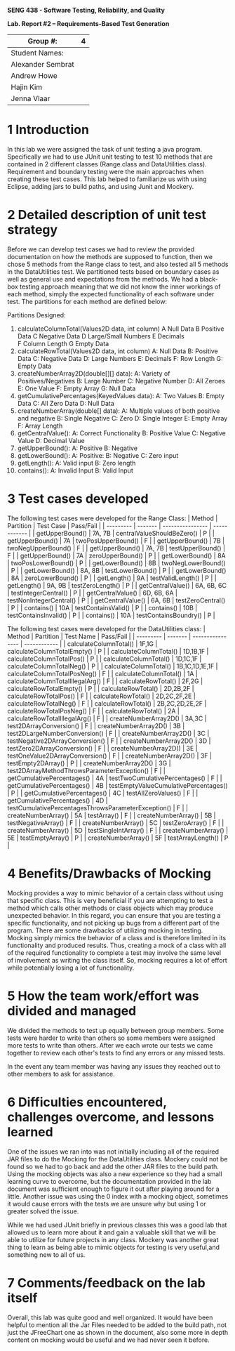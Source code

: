 **SENG 438 - Software Testing, Reliability, and Quality**


**Lab. Report \#2 – Requirements-Based Test Generation**


| Group \#:         |  4  |
| ----------------- | --- |
| Student Names:    |     |
| Alexander Sembrat |     |
| Andrew Howe       |     |
| Hajin Kim         |     |
| Jenna Vlaar       |     |




# 1 Introduction


In this lab we were assigned the task of unit testing a java program. Specifically we had to use JUnit unit testing to test 10 methods that are contained in 2 different classes (Range.class and DataUtilities.class). Requirement and boundary testing were the main approaches when creating these test cases. This lab helped to familiarize us with using Eclipse, adding jars to build paths, and using Junit and Mockery.


# 2 Detailed description of unit test strategy


Before we can develop test cases we had to review the provided documentation on how the methods are supposed to function, then we chose 5 methods from the Range class to test, and also tested all 5 methods in the DataUtilities test. We partitioned tests based on boundary cases as well as general use and expectations from the methods. We had a black-box testing approach meaning that we did not know the inner workings of each method, simply the expected functionality of each software under test. The partitions for each method are defined below:


Partitions Designed:
1. calculateColumnTotal(Values2D data, int column)
	A Null Data
	B Positive Data
	C Negative Data
	D Large/Small Numbers
	E Decimals	
	F Column Length
	G Empty Data
2. calculateRowTotal(Values2D data, int column)
	A: Null Data
	B: Positive Data
	C: Negative Data
	D: Large Numbers
	E: Decimals	
	F: Row Length
	G: Empty Data
3. createNumberArray2D(double[][] data):
	A: Variety of Positives/Negatives
	B: Large Number
	C: Negative Number
	D: All Zeroes
	E: One Value
	F: Empty Array
	G: Null Data
4. getCumulativePercentages(KeyedValues data):
	A: Two Values
	B: Empty Data
	C: All Zero Data
	D: Null Data
5. createNumberArray(double[] data):
	A: Multiple values of both positive and negative
	B: Single Negative
	C: Zero
	D: Single Integer
	E: Empty Array
	F: Array Length
6. getCentralValue():
	A: Correct Functionality
	B: Positive Value
	C: Negative Value
	D: Decimal Value
7. getUpperBound():
	A: Positive
	B: Negative
8. getLowerBound():
	A: Positive:
	B: Negative
	C: Zero input
9. getLength():
	A: Valid input
	B: Zero length
10. contains():
	A: Invalid Input
	B: Valid Input

# 3 Test cases developed


The following test cases were developed for the Range Class:
| Method | Partition | Test Case | Pass/Fail | 
| --------- | ------- | ---------------- | ------------ | 
| getUpperBound() | 7A, 7B | centralValueShouldBeZero() | P |
| getUpperBound() | 7A | twoPosUpperBound() | F |
| getUpperBound() | 7B | twoNegUpperBound() | F |
| getUpperBound() | 7A, 7B | testUpperBound() | F |
| getUpperBound() | 7A | zeroUpperBound() | P |
| getLowerBound() | 8A | twoPosLowerBound() | P |
| getLowerBound() | 8B | twoNegLowerBound() | P |
| getLowerBound() | 8A, 8B | testLowerBound() | P |
| getLowerBound() | 8A | zeroLowerBound() | P |
| getLength() | 9A | testValidLength() | P |
| getLength() | 9A, 9B | testZeroLength() | P |
| getCentralValue() | 6A, 6B, 6C | testIntegerCentral() | P |
| getCentralValue() | 6D, 6B, 6A | testNonIntegerCentral() | P |
| getCentralValue() | 6A, 6B | testZeroCentral() | P |
| contains() | 10A | testContainsValid() | P |
| contains() | 10B | testContainsInvalid() | P |
| contains() | 10A | testContainsBoundry() | P |


The following test cases were developed for the DataUtilities class:
| Method | Partition | Test Name | Pass/Fail | 
| --------- | ------- | ---------------- | ------------ | 
| calculateColumnTotal() | 1F,1G | calculateColumnTotalEmpty() | P |
| calculateColumnTotal() | 1D,1B,1F | calculateColumnTotalPos() | P |
| calculateColumnTotal() | 1D,1C,1F | calculateColumnTotalNeg() | P |
| calculateColumnTotal() | 1B,1C,1D,1E,1F | calculateColumnTotalPosNeg() | F |
| calculateColumnTotal() | 1A | calculateColumnTotalIllegalArg() | F |
| calculateRowTotal() | 2F,2G | calculateRowTotalEmpty() | P |
| calculateRowTotal() | 2D,2B,2F | calculateRowTotalPos() | F |
| calculateRowTotal() | 2D,2C,2F,2E | calculateRowTotalNeg() | F |
| calculateRowTotal() | 2B,2C,2D,2E,2F | calculateRowTotalPosNeg() | F |
| calculateRowTotal() | 2A | calculateRowTotalIllegalArg() | F |
| createNumberArray2D() | 3A,3C | test2DArrayConversion() | F |
| createNumberArray2D() | 3B | test2DLargeNumberConversion() | F |
| createNumberArray2D() | 3C | testNegative2DArrayConversion() | F |
| createNumberArray2D() | 3D | testZero2DArrayConversion() | F |
| createNumberArray2D() | 3E | testOneValue2DArrayConversion() | F |
| createNumberArray2D() | 3F | testEmpty2DArray() | P |
| createNumberArray2D() | 3G | test2DArrayMethodThrowsParameterException() | F |
| getCumulativePercentages() | 4A | testTwoCumulativePercentages() | F |
| getCumulativePercentages() | 4B | testEmptyValueCumulativePercentages() | P |
| getCumulativePercentages() | 4C | testAllZeroValues() | F |
| getCumulativePercentages() | 4D | testCumulativePercentagesThrowsParameterException() | F |
| createNumberArray() | 5A | testArray() | F |
| createNumberArray() | 5B | testNegativeArray() | F |
| createNumberArray() | 5C | testZeroArray() | F |
| createNumberArray() | 5D | testSingleIntArray() | F |
| createNumberArray() | 5E | testEmptyArray() | P |
| createNumberArray() | 5F | testArrayLength() | P |


# 4 Benefits/Drawbacks of Mocking


Mocking provides a way to mimic behavior of a certain class without using that specific class. This is very beneficial if you are attempting to test a method which calls other methods or class objects which may produce unexpected behavior. In this regard, you can ensure that you are testing a specific functionality, and not picking up bugs from a different part of the program. There are some drawbacks of utilizing mocking in testing. Mocking simply mimics the behavior of a class and is therefore limited in its functionality and produced results. Thus, creating a mock of a class with all of the required functionality to complete a test may involve the same level of involvement as writing the class itself. So, mocking requires a lot of effort while potentially losing a lot of functionality. 


# 5 How the team work/effort was divided and managed


We divided the methods to test up equally between group members. Some tests were harder to write than others so some members were assigned more tests to write than others. After we each wrote our tests we came together to review each other's tests to find any errors or any missed tests.


In the event any team member was having any issues they reached out to other members to ask for assistance.


# 6 Difficulties encountered, challenges overcome, and lessons learned


One of the issues we ran into was not initially including all of the required JAR files to do the Mocking for the DataUtilities class. Mockery could not be found so we had to go back and add the other JAR files to the build path. Using the mocking objects was also a new experience so they had a small learning curve to overcome, but the documentation provided in the lab document was sufficient enough to figure it out after playing around for a little. Another issue was using the 0 index with a mocking object, sometimes it would cause errors with the tests we are unsure why but using 1 or greater solved the issue.


While we had used JUnit briefly in previous classes this was a good lab that allowed us to learn more about it and gain a valuable skill that we will be able to utilize for future projects in any class. Mockery was another great thing to learn as being able to mimic objects for testing is very useful,and something new to all of us.


# 7 Comments/feedback on the lab itself


Overall, this lab was quite good and well organized. It would have been helpful to mention all the Jar Files needed to be added to the build path, not just the JFreeChart one as shown in the document, also some more in depth content on mocking would be useful and we had never seen it before.
